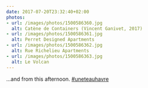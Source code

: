 ```yaml
---
date: 2017-07-20T23:32:40+02:00
photos:
- url: /images/photos/1500586360.jpg
  alt: Catène de Containers (Vincent Ganivet, 2017)
- url: /images/photos/1500586361.jpg
  alt: Perret Designed Apartments
- url: /images/photos/1500586362.jpg
  alt: Rue Richelieu Apartments
- url: /images/photos/1500586363.jpg
  alt: Le Volcan
---
```

...and from this afternoon. [#uneteauhavre](https://twitter.com/hashtag/uneteauhavre)
